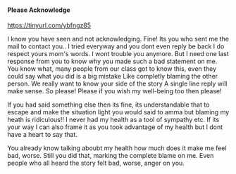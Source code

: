 #### Please Acknowledge
https://tinyurl.com/ybfngz85

I know you have seen and not acknowledging. Fine!
Its you who sent me the mail to contact you.. I tried everyway and you dont even reply be back
I do respect yours mom's words. I wont trouble you anymore. 
But I need one last response from you to know why you made such a bad statement on me.
You know what, many people from our class got to know this, even they could say what you did is a big mistake 
Like completly blaming the other person.
We really want to know your side of the story
A single line reply will make sense. So please! Please if you wish my well-being too then please!

If you had said something else then its fine, its understandable that to escape and make the situation light you would said to amma
but blaming my heath is ridiculous!!
I never had my health as a tool of sympathy etc. If its your way I can also frame it as you took advantage of my health but I dont have a heart to say that.

You already know talking aboubt my health how much does it make me feel bad, worse. Still you did that, marking the complete blame on me.
Even people who all heard the story felt bad, worse, anger on you. 
